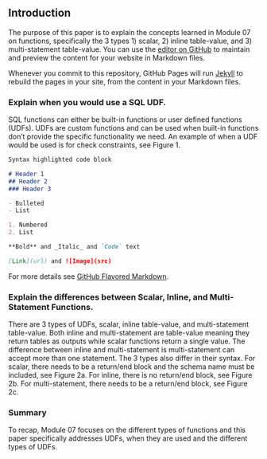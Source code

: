 ## Introduction

The purpose of this paper is to explain the concepts learned in Module 07 on functions, specifically the 3 types 1) scalar, 2) inline table-value, and 3) multi-statement table-value.
You can use the [editor on GitHub](https://github.com/Kaylaph/DBFoundations-Module07/edit/main/README.md) to maintain and preview the content for your website in Markdown files.

Whenever you commit to this repository, GitHub Pages will run [Jekyll](https://jekyllrb.com/) to rebuild the pages in your site, from the content in your Markdown files.

### Explain when you would use a SQL UDF.

SQL functions can either be built-in functions or user defined functions (UDFs). UDFs are custom functions and can be used when built-in functions don’t provide the specific functionality we need. An example of when a UDF would be used is for check constraints, see Figure 1.

```markdown
Syntax highlighted code block

# Header 1
## Header 2
### Header 3

- Bulleted
- List

1. Numbered
2. List

**Bold** and _Italic_ and `Code` text

[Link](url) and ![Image](src)
```

For more details see [GitHub Flavored Markdown](https://guides.github.com/features/mastering-markdown/).

### Explain the differences between Scalar, Inline, and Multi-Statement Functions.

There are 3 types of UDFs, scalar, inline table-value, and multi-statement table-value. Both inline and multi-statement are table-value meaning they return tables as outputs while scalar functions return a single value. The difference between inline and multi-statement is multi-statement can accept more than one statement. 
The 3 types also differ in their syntax. For scalar, there needs to be a return/end block and the schema name must be included, see Figure 2a. For inline, there is no return/end block, see Figure 2b. For multi-statement, there needs to be a return/end block, see Figure 2c.

### Summary

To recap, Module 07 focuses on the different types of functions and this paper specifically addresses UDFs, when they are used and the different types of UDFs.
